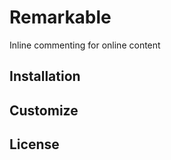 Remarkable
==========

Inline commenting for online content

## Installation
## Customize
## License
